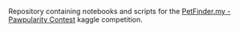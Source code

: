Repository containing notebooks and scripts for the [PetFinder.my - Pawpularity Contest](https://www.kaggle.com/c/petfinder-pawpularity-score/overview) kaggle competition.